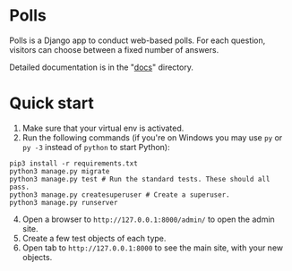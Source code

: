 # Polls

Polls is a Django app to conduct web-based polls. For each question,
visitors can choose between a fixed number of answers.

Detailed documentation is in the "[docs](https://docs.djangoproject.com/en/4.2/)" directory.

# Quick start

1. Make sure that your virtual env is activated.
2. Run the following commands (if you're on Windows you may use ```py``` or ```py -3``` instead of ```python``` to start Python):
```
pip3 install -r requirements.txt
python3 manage.py migrate
python3 manage.py test # Run the standard tests. These should all pass.
python3 manage.py createsuperuser # Create a superuser.
python3 manage.py runserver
```
4. Open a browser to ```http://127.0.0.1:8000/admin/``` to open the admin site.
5. Create a few test objects of each type.
6. Open tab to ```http://127.0.0.1:8000``` to see the main site, with your new objects.
